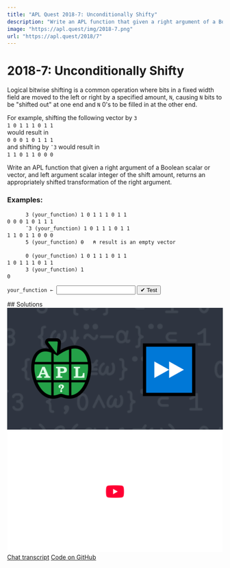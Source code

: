 ```yaml
---
title: "APL Quest 2018-7: Unconditionally Shifty"
description: "Write an APL function that given a right argument of a Boolean scalar or vector, and left argument scalar integer of the shift amount, returns an appropriately shifted transformation of the right argument."
image: "https://apl.quest/img/2018-7.png"
url: "https://apl.quest/2018/7"
---
```


# <span class=s>2018-</span>7: Unconditionally Shifty

Logical bitwise shifting is a common operation where bits in a fixed width field are moved to the left or right by a specified amount, `N`,  causing `N` bits to be "shifted out" at one end and `N` 0's to be filled in at the other end.

For example, shifting the following vector by `3`  
      `1 0 1 1 1 0 1 1`  
would result in  
      `0 0 0 1 0 1 1 1`  
and shifting by `¯3` would result in  
      `1 1 0 1 1 0 0 0`  

Write an APL function that given a right argument of a Boolean scalar or vector, and left argument scalar integer of the shift amount, returns an appropriately shifted transformation of the right argument. 

### Examples:

```APL
      3 (your_function) 1 0 1 1 1 0 1 1
0 0 0 1 0 1 1 1 
      ¯3 (your_function) 1 0 1 1 1 0 1 1
1 1 0 1 1 0 0 0
      5 (your_function) ⍬   ⍝ result is an empty vector      

      0 (your_function) 1 0 1 1 1 0 1 1
1 0 1 1 1 0 1 1
      3 (your_function) 1
0
```
<div class="pdiv">
  <code onclick="p_Input.focus()">your_function ← </code><input id="p_Input" autocomplete="off" spellcheck="false" oninput="this.parentElement.querySelector`button`.disabled=false;localStorage.setItem(window.location.pathname,this.value)" onkeypress="subm(event)">
  <button onclick="alert$.next`Testing…`;submitSolution`p`" class="md-button md-button--primary">&#x2714; Test</button>
</div>
<blockquote id="p_Output"></blockquote>
## Solutions
<div onclick="play(this)" title="Video on YouTube" class="yt">
<img alt="Video Thumbnail" src="../../img/2018-7.png">
<img alt="YouTube" src="../../img/yt-big.png">
</div>
<a href="https://chat.stackexchange.com/transcript/52405?m=63108820#63108820" target="_blank" class="md-button md-button--primary">Chat transcript</a>
<a href="https://github.com/abrudz/apl_quest/tree/main/2018/7.apl" target="_blank" class="md-button md-button--primary right">Code on GitHub</a>

<script>
    testCases={"a":[["3","1 0 1 1 1 0 1 1"],["¯3","1 0 1 1 1 0 1 1"],["0","1 0 1 1 1 0 1 1"],["?8","(?2 2 2 2 2 2 2 2)-1"],["-?8","(?2 2 2 2 2 2 2 2)-1"]],"b":[["(?11)-6","⍬"],["3","1"],["5+?5","(?5)⍴0"],["(?11)-6","(?(7+?9)⍴2)-1"]],"f":"{(((|⍺)⍴0),⍵,((|⍺)⍴0))[(⍳≢⍵)+|2×⍺×⍺<0]}"}
    p_Input.value=localStorage.getItem(window.location.pathname)
    play=e=>e.outerHTML=`<iframe src="https://www.youtube.com/embed/b3r4CY5kf9c?list=PLYKQVqyrAEj9wDIUyLDGtDAFTKY38BUMN&autoplay=1" title="<span class=s>2018-</span>7: Unconditionally Shifty (APL Quest 2018-7)" frameborder="0" allow="accelerometer; autoplay; clipboard-write; encrypted-media; gyroscope; picture-in-picture; web-share" referrerpolicy="strict-origin-when-cross-origin" allowfullscreen></iframe>`
</script>
